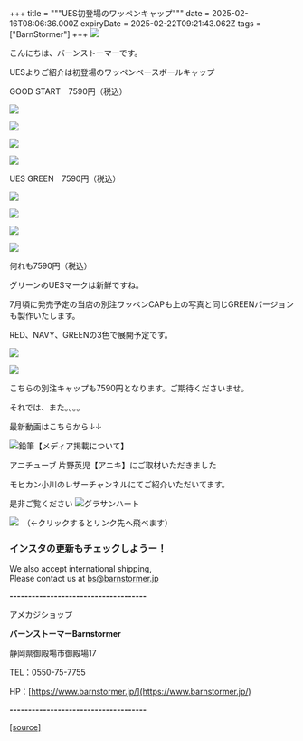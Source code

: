 +++
title = """UES初登場のワッペンキャップ"""
date = 2025-02-16T08:06:36.000Z
expiryDate = 2025-02-22T09:21:43.062Z
tags = ["BarnStormer"]
+++
[![](https://stat.ameba.jp/user_images/20231023/16/barnstormer-go/b2/03/p/o0420015015354743273.png)](https://ameblo.jp/barnstormer-go/entry-12825670498.html)

こんにちは、バーンストーマーです。

UESよりご紹介は初登場のワッペンベースボールキャップ

GOOD START　7590円（税込）

[![](https://stat.ameba.jp/user_images/20250216/16/barnstormer-go/69/73/j/o0575070015544908127.jpg)](https://stat.ameba.jp/user_images/20250216/16/barnstormer-go/69/73/j/o0575070015544908127.jpg)

[![](https://stat.ameba.jp/user_images/20250216/16/barnstormer-go/0c/43/j/o0581070015544908129.jpg)](https://stat.ameba.jp/user_images/20250216/16/barnstormer-go/0c/43/j/o0581070015544908129.jpg)

[![](https://stat.ameba.jp/user_images/20250216/16/barnstormer-go/dd/a1/j/o0558070015544908133.jpg)](https://stat.ameba.jp/user_images/20250216/16/barnstormer-go/dd/a1/j/o0558070015544908133.jpg)

[![](https://stat.ameba.jp/user_images/20250216/16/barnstormer-go/91/a8/j/o0466070015544908135.jpg)](https://stat.ameba.jp/user_images/20250216/16/barnstormer-go/91/a8/j/o0466070015544908135.jpg)

UES GREEN　7590円（税込）

[![](https://stat.ameba.jp/user_images/20250216/16/barnstormer-go/be/43/j/o0545070015544908120.jpg)](https://stat.ameba.jp/user_images/20250216/16/barnstormer-go/be/43/j/o0545070015544908120.jpg)

[![](https://stat.ameba.jp/user_images/20250216/16/barnstormer-go/b3/f8/j/o0569070015544908121.jpg)](https://stat.ameba.jp/user_images/20250216/16/barnstormer-go/b3/f8/j/o0569070015544908121.jpg)

[![](https://stat.ameba.jp/user_images/20250216/16/barnstormer-go/de/cd/j/o0605070015544908123.jpg)](https://stat.ameba.jp/user_images/20250216/16/barnstormer-go/de/cd/j/o0605070015544908123.jpg)

[![](https://stat.ameba.jp/user_images/20250216/16/barnstormer-go/6c/cd/j/o0466070015544908125.jpg)](https://stat.ameba.jp/user_images/20250216/16/barnstormer-go/6c/cd/j/o0466070015544908125.jpg)

何れも7590円（税込）

グリーンのUESマークは新鮮ですね。

7月頃に発売予定の当店の別注ワッペンCAPも上の写真と同じGREENバージョンも製作いたします。

RED、NAVY、GREENの3色で展開予定です。

[![](https://stat.ameba.jp/user_images/20250216/17/barnstormer-go/a1/7d/j/o0350052515544909717.jpg)](https://stat.ameba.jp/user_images/20250216/17/barnstormer-go/a1/7d/j/o0350052515544909717.jpg)

[![](https://stat.ameba.jp/user_images/20250216/17/barnstormer-go/35/b6/j/o0350052615544909910.jpg)](https://stat.ameba.jp/user_images/20250216/17/barnstormer-go/35/b6/j/o0350052615544909910.jpg)

こちらの別注キャップも7590円となります。ご期待くださいませ。

それでは、また。。。。

最新動画はこちらから↓↓

![鉛筆](https://stat100.ameba.jp/blog/ucs/img/char/char3/519.png)【メディア掲載について】

アニチューブ 片野英児【アニキ】にご取材いただきました

モヒカン小川のレザーチャンネルにてご紹介いただいてます。

是非ご覧ください ![グラサンハート](https://stat100.ameba.jp/blog/ucs/img/char/char3/148.png)

[![](https://stat.ameba.jp/user_images/20230412/16/barnstormer-go/6a/23/p/o0108010815269242493.png)](https://www.instagram.com/barnstormer_daily/)　（←クリックするとリンク先へ飛べます）

### インスタの更新もチェックしようー！

We also accept international shipping,  
Please contact us at bs@barnstormer.jp

**\-------------------------------------**

アメカジショップ

**バーンストーマーBarnstormer**

静岡県御殿場市御殿場17

TEL：0550-75-7755

HP：[https://www.barnstormer.jp/](https://www.barnstormer.jp/)

**\-------------------------------------**

[[source]](https://ameblo.jp/barnstormer-go/entry-12886666614.html)
